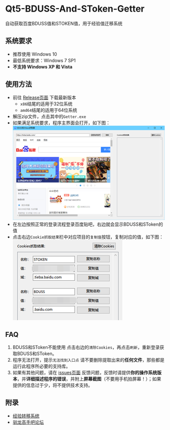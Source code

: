 
# Qt5-BDUSS-And-SToken-Getter

自动获取百度BDUSS值和STOKEN值，用于经验值迁移系统

## 系统要求
* 推荐使用 Windows 10
* 最低系统要求：Windows 7 SP1
* **不支持 Windows XP 和 Vista**
 
## 使用方法
* 前往 [Release页面](https://github.com/wxx9248/Qt5-BDUSS-And-SToken-Getter/releases) 下载最新版本
	* `x86`结尾的适用于32位系统
	* `amd64`结尾的适用于64位系统
* 解压zip文件，点击其中的`Getter.exe`
* 如果满足系统要求，程序主界面会打开，如下图：
![主界面](https://raw.githubusercontent.com/wxx9248/Qt5-BDUSS-And-SToken-Getter/master/img/00.png)
* 在左边按照正常的登录流程登录百度贴吧，右边就会显示BDUSS和SToken的值
* 点击右边`Cookie抓取结果`栏中对应项目的`复制值`按钮，复制对应的值，如下图：
![Cookie抓取结果](https://raw.githubusercontent.com/wxx9248/Qt5-BDUSS-And-SToken-Getter/master/img/01.png)

## FAQ
1. BDUSS和SToken不能使用
	 点击右边的`清除Cookies`，再点击`刷新`，重新登录获取BDUSS和SToken。
2. 程序无法打开，提示`无法找到入口点`
	请不要删除提取出来的**任何文件**，那些都是运行此程序所必要的支持库。
3. 如果有其他问题，请在 [issues页面](https://github.com/wxx9248/Qt5-BDUSS-And-SToken-Getter/issues) 反馈问题，反馈时请提供**你的操作系统版本**，并**详细描述程序的错误**，并附上**屏幕截图**（不要用手机拍屏幕！）；如果提供的信息过于少，将不提供技术支持。

## 附录
* [经验转移系统](https://exptransfer.wxx9248.tk:8443/)
* [驯龙高手吧论坛](https://www.httydbar.com/)
